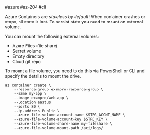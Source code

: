 #azure #az-204 #cli 

Azure Containers are *stateless by default*!
When container crashes or stops, all state is lost.
To persist state you need to mount an external volume.

You can mount the following external volumes:
- Azure Files (file share)
- Secret volume
- Empty directory
- Cloud git repo

To mount a file volume, you need to do this via PowerShell or CLI and specify the details to mount the drive.
```shell
az container create \
	--resource-group exampro-resource-group \
	--name my-app \
	--image exampro/web-app \
	--location eastus
	--ports 80 \
	--ip-address Public \
	--azure-file-volume-account-name $STRG_ACCNT_NAME \
	--azure-file-volume-account-key $STRG_KEY \
	--azure-file-volume-share-name my-fileshare \
	--azure-file-volume-mount-path /aci/logs/
```